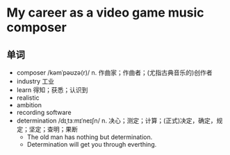 # My career as a video game music composer

## 单词
- composer /kəmˈpəʊzə(r)/ n. 作曲家；作曲者；(尤指古典音乐的)创作者
- industry 工业
- learn 得知；获悉；认识到
- realistic
- ambition
- recording software
- determination /dɪˌtɜːmɪˈneɪʃn/ n. 决心；测定；计算；(正式)决定，确定，规定；坚定；查明；果断
  - The old man has nothing but determination.
  - Determination will get you through everthing.
